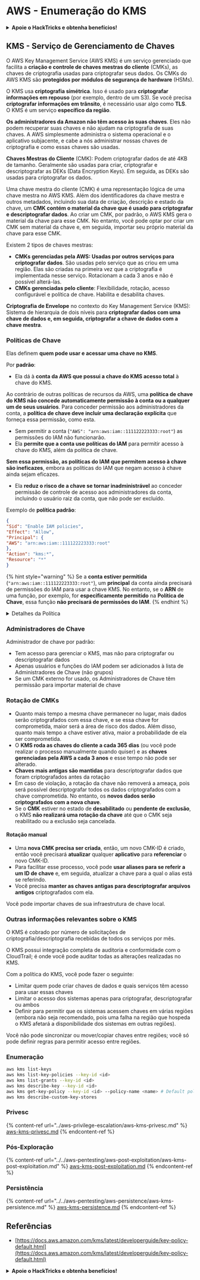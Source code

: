 # AWS - Enumeração do KMS

<details>

<summary><strong>Apoie o HackTricks e obtenha benefícios!</strong></summary>

* Se você quiser ver sua **empresa anunciada no HackTricks** ou se quiser acessar a **versão mais recente do PEASS ou baixar o HackTricks em PDF**, verifique os [**PLANOS DE ASSINATURA**](https://github.com/sponsors/carlospolop)!
* Obtenha o [**swag oficial do PEASS & HackTricks**](https://peass.creator-spring.com)
* Descubra [**A Família PEASS**](https://opensea.io/collection/the-peass-family), nossa coleção exclusiva de [**NFTs**](https://opensea.io/collection/the-peass-family)
* **Junte-se ao** 💬 [**grupo Discord**](https://discord.gg/hRep4RUj7f) ou ao [**grupo telegram**](https://t.me/peass) ou **siga-me** no **Twitter** 🐦 [**@carlospolopm**](https://twitter.com/carlospolopm)**.**
* **Compartilhe suas técnicas de hacking enviando PRs para os repositórios do** [**HackTricks**](https://github.com/carlospolop/hacktricks) e [**HackTricks Cloud**](https://github.com/carlospolop/hacktricks-cloud) no GitHub.

</details>

## KMS - Serviço de Gerenciamento de Chaves

O AWS Key Management Service (AWS KMS) é um serviço gerenciado que facilita a **criação e controle de chaves mestras do cliente** (CMKs), as chaves de criptografia usadas para criptografar seus dados. Os CMKs do AWS KMS são **protegidos por módulos de segurança de hardware** (HSMs).

O KMS usa **criptografia simétrica**. Isso é usado para **criptografar informações em repouso** (por exemplo, dentro de um S3). Se você precisa **criptografar informações em trânsito**, é necessário usar algo como **TLS**.\
O KMS é um serviço **específico da região**.

**Os administradores da Amazon não têm acesso às suas chaves**. Eles não podem recuperar suas chaves e não ajudam na criptografia de suas chaves. A AWS simplesmente administra o sistema operacional e o aplicativo subjacente, e cabe a nós administrar nossas chaves de criptografia e como essas chaves são usadas.

**Chaves Mestras do Cliente** (CMK): Podem criptografar dados de até 4KB de tamanho. Geralmente são usadas para criar, criptografar e descriptografar as DEKs (Data Encryption Keys). Em seguida, as DEKs são usadas para criptografar os dados.

Uma chave mestra do cliente (CMK) é uma representação lógica de uma chave mestra no AWS KMS. Além dos identificadores da chave mestra e outros metadados, incluindo sua data de criação, descrição e estado da chave, um **CMK contém o material da chave que é usado para criptografar e descriptografar dados**. Ao criar um CMK, por padrão, o AWS KMS gera o material da chave para esse CMK. No entanto, você pode optar por criar um CMK sem material da chave e, em seguida, importar seu próprio material da chave para esse CMK.

Existem 2 tipos de chaves mestras:

* **CMKs gerenciadas pela AWS: Usadas por outros serviços para criptografar dados**. São usadas pelo serviço que as criou em uma região. Elas são criadas na primeira vez que a criptografia é implementada nesse serviço. Rotacionam a cada 3 anos e não é possível alterá-las.
* **CMKs gerenciadas pelo cliente**: Flexibilidade, rotação, acesso configurável e política de chave. Habilita e desabilita chaves.

**Criptografia de Envelope** no contexto do Key Management Service (KMS): Sistema de hierarquia de dois níveis para **criptografar dados com uma chave de dados e, em seguida, criptografar a chave de dados com a chave mestra**.

### Políticas de Chave

Elas definem **quem pode usar e acessar uma chave no KMS**.

Por **padrão**:

*   Ela dá à **conta da AWS que possui a chave do KMS acesso total** à chave do KMS.

Ao contrário de outras políticas de recursos da AWS, uma **política de chave do KMS não concede automaticamente permissão à conta ou a qualquer um de seus usuários**. Para conceder permissão aos administradores da conta, a **política de chave deve incluir uma declaração explícita** que forneça essa permissão, como esta.

* Sem permitir a conta (`"AWS": "arn:aws:iam::111122223333:root"`) as permissões do IAM não funcionarão.
*   Ela **permite que a conta use políticas do IAM** para permitir acesso à chave do KMS, além da política de chave.

**Sem essa permissão, as políticas do IAM que permitem acesso à chave são ineficazes**, embora as políticas do IAM que negam acesso à chave ainda sejam eficazes.
* Ela **reduz o risco de a chave se tornar inadministrável** ao conceder permissão de controle de acesso aos administradores da conta, incluindo o usuário raiz da conta, que não pode ser excluído.

Exemplo de **política padrão**:
```json
{
"Sid": "Enable IAM policies",
"Effect": "Allow",
"Principal": {
"AWS": "arn:aws:iam::111122223333:root"
},
"Action": "kms:*",
"Resource": "*"
}
```
{% hint style="warning" %}
Se a **conta estiver permitida** (`"arn:aws:iam::111122223333:root"`), um **principal** da conta ainda precisará de permissões do IAM para usar a chave KMS. No entanto, se o **ARN** de uma função, por exemplo, for **especificamente permitido** na **Política de Chave**, essa função **não precisará de permissões do IAM**.
{% endhint %}

<details>

<summary>Detalhes da Política</summary>

Propriedades de uma política:

* Documento baseado em JSON
* Recurso --> Recursos afetados (pode ser "\*")
* Ação --> kms:Encrypt, kms:Decrypt, kms:CreateGrant ... (permissões)
* Efeito --> Permitir/Negar
* Principal --> arn afetado
* Condições (opcional) --> Condição para conceder as permissões

Concessões:

* Permitem delegar suas permissões a outro principal da AWS dentro da sua conta da AWS. Você precisa criá-las usando as APIs do AWS KMS. Pode ser indicado o identificador do CMK, o principal do beneficiário e o nível de operação necessário (Decrypt, Encrypt, GenerateDataKey...)
* Após a concessão ser criada, um GrantToken e um GrantID são emitidos

**Acesso**:

* Através da **política de chave** -- Se existir, isso tem **precedência** sobre a política do IAM
* Através da **política do IAM**
* Através de **concessões**

</details>

### Administradores de Chave

Administrador de chave por padrão:

* Tem acesso para gerenciar o KMS, mas não para criptografar ou descriptografar dados
* Apenas usuários e funções do IAM podem ser adicionados à lista de Administradores de Chave (não grupos)
* Se um CMK externo for usado, os Administradores de Chave têm permissão para importar material de chave

### Rotação de CMKs

* Quanto mais tempo a mesma chave permanecer no lugar, mais dados serão criptografados com essa chave, e se essa chave for comprometida, maior será a área de risco dos dados. Além disso, quanto mais tempo a chave estiver ativa, maior a probabilidade de ela ser comprometida.
* O **KMS roda as chaves do cliente a cada 365 dias** (ou você pode realizar o processo manualmente quando quiser) e as **chaves gerenciadas pela AWS a cada 3 anos** e esse tempo não pode ser alterado.
* **Chaves mais antigas são mantidas** para descriptografar dados que foram criptografados antes da rotação
* Em caso de violação, a rotação da chave não removerá a ameaça, pois será possível descriptografar todos os dados criptografados com a chave comprometida. No entanto, os **novos dados serão criptografados com a nova chave**.
* Se o **CMK** estiver no estado de **desabilitado** ou **pendente de exclusão**, o KMS **não realizará uma rotação da chave** até que o CMK seja reabilitado ou a exclusão seja cancelada.

#### Rotação manual

* Uma **nova CMK precisa ser criada**, então, um novo CMK-ID é criado, então você precisará **atualizar** qualquer **aplicativo** para **referenciar** o novo CMK-ID.
* Para facilitar esse processo, você pode **usar aliases para se referir a um ID de chave** e, em seguida, atualizar a chave para a qual o alias está se referindo.
* Você precisa **manter as chaves antigas para descriptografar arquivos antigos** criptografados com ela.

Você pode importar chaves de sua infraestrutura de chave local.

### Outras informações relevantes sobre o KMS

O KMS é cobrado por número de solicitações de criptografia/descriptografia recebidas de todos os serviços por mês.

O KMS possui integração completa de auditoria e conformidade com o CloudTrail; é onde você pode auditar todas as alterações realizadas no KMS.

Com a política do KMS, você pode fazer o seguinte:

* Limitar quem pode criar chaves de dados e quais serviços têm acesso para usar essas chaves
* Limitar o acesso dos sistemas apenas para criptografar, descriptografar ou ambos
* Definir para permitir que os sistemas acessem chaves em várias regiões (embora não seja recomendado, pois uma falha na região que hospeda o KMS afetará a disponibilidade dos sistemas em outras regiões).

Você não pode sincronizar ou mover/copiar chaves entre regiões; você só pode definir regras para permitir acesso entre regiões.

### Enumeração
```bash
aws kms list-keys
aws kms list-key-policies --key-id <id>
aws kms list-grants --key-id <id>
aws kms describe-key --key-id <id>
aws kms get-key-policy --key-id <id> --policy-name <name> # Default policy name is "default"
aws kms describe-custom-key-stores
```
### Privesc

{% content-ref url="../aws-privilege-escalation/aws-kms-privesc.md" %}
[aws-kms-privesc.md](../aws-privilege-escalation/aws-kms-privesc.md)
{% endcontent-ref %}

### Pós-Exploração

{% content-ref url="../../aws-pentesting/aws-post-exploitation/aws-kms-post-exploitation.md" %}
[aws-kms-post-exploitation.md](../../aws-pentesting/aws-post-exploitation/aws-kms-post-exploitation.md)
{% endcontent-ref %}

### Persistência

{% content-ref url="../../aws-pentesting/aws-persistence/aws-kms-persistence.md" %}
[aws-kms-persistence.md](../../aws-pentesting/aws-persistence/aws-kms-persistence.md)
{% endcontent-ref %}

## Referências

* [https://docs.aws.amazon.com/kms/latest/developerguide/key-policy-default.html](https://docs.aws.amazon.com/kms/latest/developerguide/key-policy-default.html)

<details>

<summary><strong>Apoie o HackTricks e obtenha benefícios!</strong></summary>

* Se você deseja ver sua **empresa anunciada no HackTricks** ou se deseja acessar a **versão mais recente do PEASS ou baixar o HackTricks em PDF**, verifique os [**PLANOS DE ASSINATURA**](https://github.com/sponsors/carlospolop)!
* Adquira o [**swag oficial do PEASS & HackTricks**](https://peass.creator-spring.com)
* Descubra [**The PEASS Family**](https://opensea.io/collection/the-peass-family), nossa coleção exclusiva de [**NFTs**](https://opensea.io/collection/the-peass-family)
* **Junte-se ao** 💬 [**grupo do Discord**](https://discord.gg/hRep4RUj7f) ou ao [**grupo do telegram**](https://t.me/peass) ou **siga-me** no **Twitter** 🐦 [**@carlospolopm**](https://twitter.com/carlospolopm)**.**
* **Compartilhe seus truques de hacking enviando PRs para os repositórios do** [**HackTricks**](https://github.com/carlospolop/hacktricks) e [**HackTricks Cloud**](https://github.com/carlospolop/hacktricks-cloud) github.

</details>
